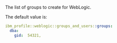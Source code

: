 The list of groups to create for WebLogic.

The default value is:

```yaml
ibm_profile::weblogic::groups_and_users::groups:
  dba:
    gid:  54321,
```
